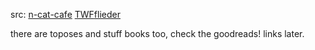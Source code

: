 src: [n-cat-cafe](https://golem.ph.utexas.edu/category/2009/05/the_mathematics_of_music_at_ch.html#c062355) [TWF](https://math.ucr.edu/home/baez/week234.html)[flieder](https://drewflieder.xyz/writing.html) 

there are toposes and stuff books too, check the goodreads! links later.